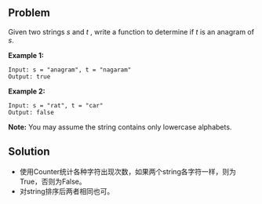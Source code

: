 ## Problem

Given two strings *s* and *t* , write a function to determine if *t* is an anagram of *s*.

**Example 1:**

```
Input: s = "anagram", t = "nagaram"
Output: true
```

**Example 2:**

```
Input: s = "rat", t = "car"
Output: false
```

**Note:**
You may assume the string contains only lowercase alphabets.



## Solution

* 使用Counter统计各种字符出现次数，如果两个string各字符一样，则为True，否则为False。
* 对string排序后两者相同也可。